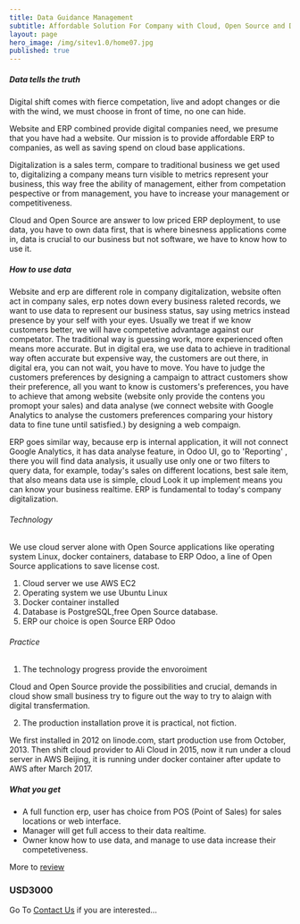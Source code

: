 ```yaml
---
title: Data Guidance Management
subtitle: Affordable Solution For Company with Cloud, Open Source and Data
layout: page
hero_image: /img/sitev1.0/home07.jpg
published: true
---
```

<!-- callouts: home_callouts -->

##### Data tells the truth

Digital shift comes with fierce competation, live and adopt changes or die with the wind, we must choose in front of time, no one can hide.

Website and ERP combined provide digital companies need, we presume that you have had a website. Our mission is to provide affordable ERP to companies, as well as saving spend on cloud base applications.

Digitalization is a sales term, compare to traditional business we get used to, digitalizing a company means turn visible to metrics represent your business,  this way free the ability of management, either from competation pespective or from management, you have to increase your management or competitiveness.

Cloud and Open Source are answer to low priced ERP deployment, to use data,  you have to own data first, that is where binesness applications come in, data is crucial to our business but not software, we have to know how to use it. 

##### How to use data

Website and erp are different role in company digitalization, website often act in company sales, erp notes down every business raleted records,  we want to use data to represent our business status, say using metrics instead presence by your self with your eyes. Usually we treat if we know customers better, we will have competetive advantage against our competator. The traditional way is guessing work, more experienced often means more accurate. But in digital era, we use data to achieve in traditional way often accurate but expensive way, the customers are out there, in digital era, you can not wait, you have to move. You have to judge the customers preferences by designing a campaign to attract customers show their preference, all you want to know is customers's preferences, you have to achieve that among website (website only provide the contens you promopt your sales) and data analyse (we connect website with Google Analytics to analyse the customers preferences comparing your history data to fine tune until satisfied.) by designing a web compaign.

ERP goes similar way, because erp is internal application, it will not connect Google Analytics, it has data analyse feature, in Odoo UI, go to 'Reporting' , there you will find data analysis, it usually use only one or two filters to query data, for example, today's sales on different locations, best sale item, that also means data use is simple,  cloud Look it up implement means you can know your business realtime. ERP is fundamental to today's company digitalization.

###### Technology

We use cloud server alone with Open Source applications like operating system Linux, docker containers, database to ERP Odoo, a line of Open Source applications to save license cost.

1. Cloud server we use AWS EC2
2. Operating system we use Ubuntu Linux
3. Docker container installed
4. Database is PostgreSQL,free Open Source database.
5. ERP our choice  is open Source ERP Odoo 

###### Practice

1. The technology progress provide the envoroiment

Cloud and Open Source provide the possibilities and  crucial, demands in cloud show small business try to figure out the way to try to alaign with digital transfermation. 

2. The production installation prove it is practical, not fiction. 

We first installed in 2012 on linode.com, start production use from October, 2013. Then shift cloud provider to Ali Cloud in 2015, now it run under a cloud server in AWS Beijing, it is running under docker container after update to AWS after March 2017.

##### What you get

- A full function erp, user has choice from POS (Point of Sales) for sales locations or web interface.
- Manager will get full access to their data realtime.
- Owner know how to use data, and manage to use data increase their competetiveness.

 More to [review](/erp-demo/)

### USD3000

Go To [Contact Us](/contact/) if you are interested...
